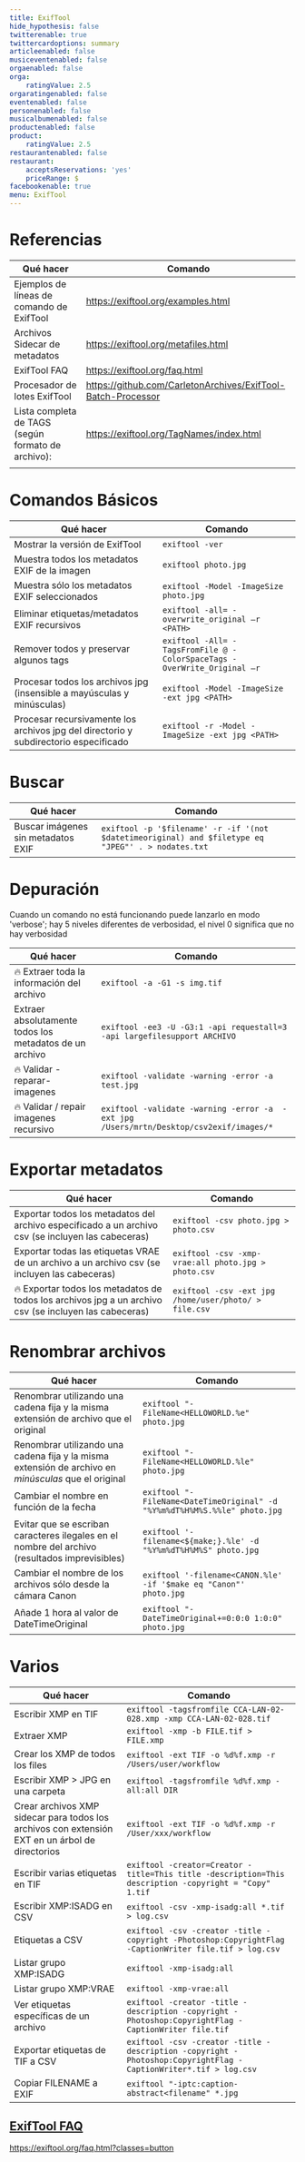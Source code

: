 ```yaml
---
title: ExifTool
hide_hypothesis: false
twitterenable: true
twittercardoptions: summary
articleenabled: false
musiceventenabled: false
orgaenabled: false
orga:
    ratingValue: 2.5
orgaratingenabled: false
eventenabled: false
personenabled: false
musicalbumenabled: false
productenabled: false
product:
    ratingValue: 2.5
restaurantenabled: false
restaurant:
    acceptsReservations: 'yes'
    priceRange: $
facebookenable: true
menu: ExifTool
---
```


# Referencias

| Qué hacer                                          | Comando                                                      |
| -------------------------------------------------- | ------------------------------------------------------------ |
| Ejemplos de líneas de comando de ExifTool          | https://exiftool.org/examples.html                           |
| Archivos Sidecar de metadatos                      | https://exiftool.org/metafiles.html                          |
| ExifTool FAQ                                       | https://exiftool.org/faq.html                                |
| Procesador de lotes ExifTool                       | https://github.com/CarletonArchives/ExifTool-Batch-Processor |
| Lista completa de TAGS (según formato de archivo): | https://exiftool.org/TagNames/index.html                     |
|                                                    |                                                              |

# Comandos Básicos

| Qué hacer                                                                            | Comando                                                                 |
| ------------------------------------------------------------------------------------ | ----------------------------------------------------------------------- |
| Mostrar la versión de ExifTool                                                       | `exiftool -ver`                                                         |
| Muestra todos los metadatos EXIF de la imagen                                        | `exiftool photo.jpg`                                                    |
| Muestra sólo los metadatos EXIF seleccionados                                        | `exiftool -Model -ImageSize photo.jpg`                                  |
| Eliminar etiquetas/metadatos EXIF recursivos                                         | `exiftool -all= -overwrite_original –r <PATH>`                          |
| Remover todos y preservar algunos tags                                               | `exiftool -All= -TagsFromFile @ -ColorSpaceTags -OverWrite_Original –r` |
| Procesar todos los archivos jpg (insensible a mayúsculas y minúsculas)               | `exiftool -Model -ImageSize -ext jpg <PATH>`                            |
| Procesar recursivamente los archivos jpg del directorio y subdirectorio especificado | `exiftool -r -Model -ImageSize -ext jpg <PATH>`                         |

# Buscar

| Qué hacer                         | Comando                                                                                            |
| ---------------------------------- | -------------------------------------------------------------------------------------------------- |
| Buscar imágenes sin metadatos EXIF | `exiftool -p '$filename' -r -if '(not $datetimeoriginal) and $filetype eq "JPEG"' . > nodates.txt` |


# Depuración

Cuando un comando no está funcionando puede lanzarlo en modo 'verbose'; hay 5 niveles diferentes de verbosidad, el nivel 0 significa que no hay verbosidad

| Qué hacer                                              | Comando                                                                                 |
| ------------------------------------------------------- | --------------------------------------------------------------------------------------- |
| 🔥 Extraer toda la información del archivo             | `exiftool -a -G1 -s img.tif`                                                            |
| Extraer absolutamente todos los metadatos de un archivo | `exiftool -ee3 -U -G3:1 -api requestall=3 -api largefilesupport ARCHIVO`                |
| 🔥 Validar -reparar- imagenes                          | `exiftool -validate -warning -error -a test.jpg`                                        |
| 🔥 Validar / repair imagenes recursivo                 | `exiftool -validate -warning -error -a  -ext jpg /Users/mrtn/Desktop/csv2exif/images/*` |

# Exportar metadatos

| Qué hacer                                                                                               | Comando                                                   |
| ------------------------------------------------------------------------------------------------------- | --------------------------------------------------------- |
| Exportar todos los metadatos del archivo especificado a un archivo csv (se incluyen las cabeceras)      | `exiftool -csv photo.jpg > photo.csv`                     |
| Exportar todas las etiquetas VRAE de un archivo a un archivo csv (se incluyen las cabeceras) | `exiftool -csv -xmp-vrae:all photo.jpg > photo.csv`       |
| 🔥 Exportar todos los metadatos de todos los archivos jpg a un archivo csv (se incluyen las cabeceras)     | `exiftool -csv -ext jpg /home/user/photo/ > file.csv` |


# Renombrar archivos

| Qué hacer                                                                                            | Comando                                                                   |
| ---------------------------------------------------------------------------------------------------- | ------------------------------------------------------------------------- |
| Renombrar utilizando una cadena fija y la misma extensión de archivo que el original                 | `exiftool "-FileName<HELLOWORLD.%e" photo.jpg`                            |
| Renombrar utilizando una cadena fija y la misma extensión de archivo en *minúsculas* que el original | `exiftool "-FileName<HELLOWORLD.%le" photo.jpg`                           |
| Cambiar el nombre en función de la fecha                                                             | `exiftool "-FileName<DateTimeOriginal" -d "%Y%m%dT%H%M%S.%%le" photo.jpg` |
| Evitar que se escriban caracteres ilegales en el nombre del archivo (resultados imprevisibles)       | `exiftool '-filename<${make;}.%le' -d "%Y%m%dT%H%M%S" photo.jpg`          |
| Cambiar el nombre de los archivos sólo desde la cámara Canon                                         | `exiftool '-filename<CANON.%le' -if '$make eq "Canon"' photo.jpg`         |
| Añade 1 hora al valor de DateTimeOriginal                                                            | `exiftool "-DateTimeOriginal+=0:0:0 1:0:0" photo.jpg`                     |

# Varios
| Qué hacer                                                                                       | Comando                                                                                                        |
| ----------------------------------------------------------------------------------------------- | -------------------------------------------------------------------------------------------------------------- |
| Escribir XMP en TIF                                                                             | `exiftool -tagsfromfile CCA-LAN-02-028.xmp -xmp CCA-LAN-02-028.tif`                                            |
| Extraer XMP                                                                                     | `exiftool -xmp -b FILE.tif > FILE.xmp`                                                                         |
| Crear los XMP de todos los files                                                                | `exiftool -ext TIF -o %d%f.xmp -r /Users/user/workflow`                                                        |
| Escribir XMP > JPG en una carpeta                                                               | `exiftool -tagsfromfile %d%f.xmp -all:all DIR`                                                                 |
| Crear archivos XMP sidecar para todos los archivos con extensión EXT en un árbol de directorios | `exiftool -ext TIF -o %d%f.xmp -r /User/xxx/workflow`                                                          |
| Escribir varias etiquetas en TIF                                                                      | `exiftool -creator=Creator -title=This title -description=This description -copyright = "Copy" 1.tif`          |
| Escribir XMP:ISADG en CSV                                                                       | `exiftool -csv -xmp-isadg:all *.tif > log.csv`                                                                 |
| Etiquetas a CSV                                                                                 | `exiftool -csv -creator -title -copyright -Photoshop:CopyrightFlag -CaptionWriter file.tif > log.csv`          |
| Listar grupo XMP:ISADG                                                                          | `exiftool -xmp-isadg:all`                                                                                      |
| Listar grupo XMP:VRAE                                                                           | `exiftool -xmp-vrae:all`                                                                                       |
| Ver etiquetas específicas de un archivo                                                         | `exiftool -creator -title -description -copyright -Photoshop:CopyrightFlag -CaptionWriter file.tif`            |
| Exportar etiquetas de TIF a CSV                                                                 | `exiftool -csv -creator -title -description -copyright -Photoshop:CopyrightFlag -CaptionWriter*.tif > log.csv` |
| Copiar FILENAME a EXIF                                                                          | `exiftool "-iptc:caption-abstract<filename" *.jpg`                                                             |


## [ExifTool FAQ](https://exiftool.org/faq.html?classes=button)


https://exiftool.org/faq.html?classes=button

